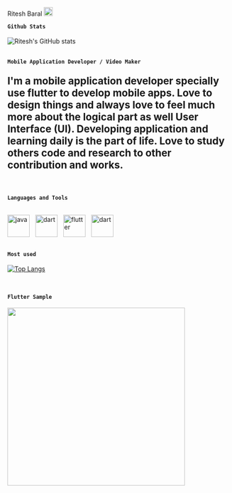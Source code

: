 
 Ritesh Baral <image src="https://user-images.githubusercontent.com/53189504/196264084-50467764-7a50-49c1-93db-b1e58b57025d.png" height="20">



**`Github Stats`**
<br>
<br>
![Ritesh's GitHub stats](https://github-readme-stats.vercel.app/api?username=Ritesh-056&theme=ayu-mirage&show_icons=true)
<br>
<br>


**`Mobile Application Developer / Video Maker`**
<br>
<p style="font-size:160%;font-weight:bold;">
I'm a mobile application developer specially use flutter to develop mobile apps. Love to design things and always love to feel much more about the logical part as well User Interface (UI). Developing application and learning daily is the part of life. Love to study others code and research to other contribution and works.</p>
<br>

**`Languages and Tools`**
<br>
<br>

<img align="left" alt="java" width="50px" style="padding-right:10px;" src="https://user-images.githubusercontent.com/53189504/196264872-10acbc1f-2ec0-4d97-9895-9ebe9fbfa8fd.png">
 
<img align="left" alt="dart" width="50px" style="padding-right:10px;" src="https://cdn.jsdelivr.net/gh/devicons/devicon/icons/dart/dart-original-wordmark.svg">
<img align="left" alt="flutter" width="50px" style="padding-right:10px;" src="https://cdn.jsdelivr.net/gh/devicons/devicon/icons/flutter/flutter-original.svg">
<img align="left" alt="dart" width="50px" style="padding-right:10px;" src="https://cdn.jsdelivr.net/gh/devicons/devicon/icons/androidstudio/androidstudio-original.svg">
<br>
<br>
<br>
<br>

**`Most used`**
<br>
<br>
[![Top Langs](https://github-readme-stats.vercel.app/api/top-langs/?username=Ritesh-056&layout=compact)](https://github.com/Ritesh-056/github-readme-stats)
<br>
<br>
<br>


**`Flutter Sample`**
<br>
<br>
<img src="https://user-images.githubusercontent.com/53189504/141793238-f07a4509-0487-48c4-a192-ebbd04619954.png" height="400">


      
